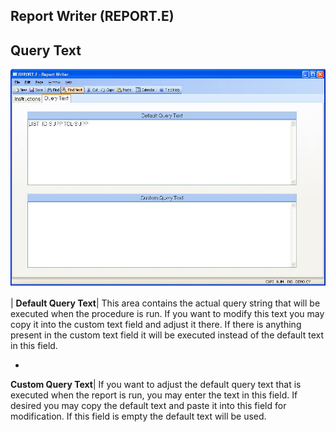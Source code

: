 ## Report Writer (REPORT.E)
<PageHeader />

## Query Text

![](./REPORT-E-2.jpg)

| **Default Query Text**|  This area contains the actual query string that
will be executed when the procedure is run. If you want to modify this text
you may copy it into the custom text field and adjust it there. If there is
anything present in the custom text field it will be executed instead of the
default text in this field.

-  
**Custom Query Text**|  If you want to adjust the default query text that is
executed when the report is run, you may enter the text in this field. If
desired you may copy the default text and paste it into this field for
modification. If this field is empty the default text will be used.


<badge text= "Version 8.10.57 " vertical="middle" />

<PageFooter />
